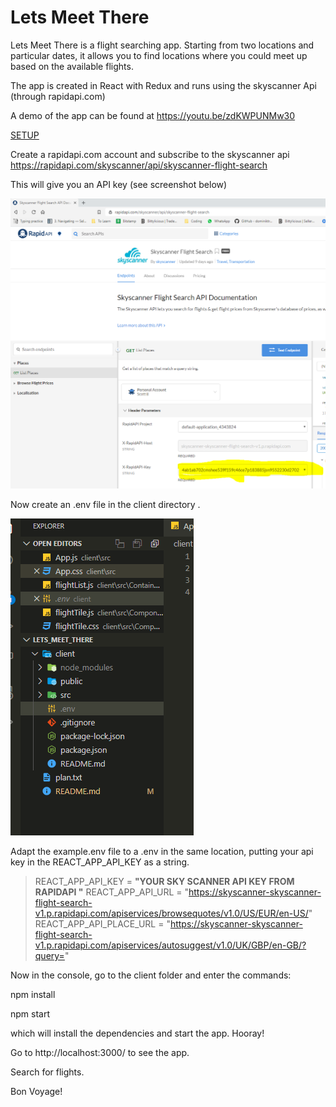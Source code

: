 ﻿# Lets Meet There

Lets Meet There is a flight searching app. Starting from two locations and particular dates, it allows you to find locations where you could meet up based on the available flights.

The app is created in React with Redux and runs using the skyscanner Api (through rapidapi.com)

A demo of the app can be found at https://youtu.be/zdKWPUNMw30

<u>SETUP</u>

Create a rapidapi.com account and subscribe to the skyscanner api https://rapidapi.com/skyscanner/api/skyscanner-flight-search

This will give you an API key (see screenshot below)

![image-20200422090013551](readme_img\image-20200422090013551.png)

Now create an .env file in the client directory .

![image-20200422090250556](readme_img\image-20200422090250556.png)

Adapt the example.env file to a .env in the same location, putting your api key in the REACT_APP_API_KEY as a string.

> REACT_APP_API_KEY = **"YOUR SKY SCANNER API KEY FROM RAPIDAPI "**
> REACT_APP_API_URL = "https://skyscanner-skyscanner-flight-search-v1.p.rapidapi.com/apiservices/browsequotes/v1.0/US/EUR/en-US/"
> REACT_APP_API_PLACE_URL = "https://skyscanner-skyscanner-flight-search-v1.p.rapidapi.com/apiservices/autosuggest/v1.0/UK/GBP/en-GB/?query="

Now in the console, go to the client folder and enter the commands:

npm install

npm start

which will install the dependencies and start the app. Hooray!

Go to http://localhost:3000/ to see the app.

Search for flights.

Bon Voyage!
